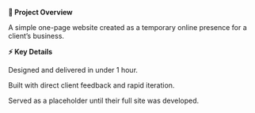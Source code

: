 **📄 Project Overview**

A simple one-page website created as a temporary online presence for a client’s business.


**⚡ Key Details**

Designed and delivered in under 1 hour.

Built with direct client feedback and rapid iteration.

Served as a placeholder until their full site was developed.
